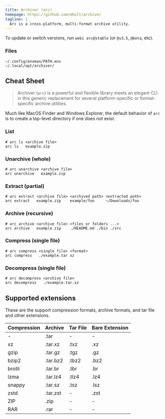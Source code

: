 ```yaml
---
title: Archiver (arc)
homepage: https://github.com/mholt/archiver
tagline: |
  Arc is a cross-platform, multi-format archive utility.
---
```


To update or switch versions, run `webi arc@stable` (or `@v3.5`, `@beta`, etc).

### Files

```text
~/.config/envman/PATH.env
~/.local/opt/archiver/
```

## Cheat Sheet

> Archiver (`arc`) is a powerful and flexible library meets an elegant CLI in
> this generic replacement for several platform-specific or format-specific
> archive utilities.

Much like MacOS Finder and Windows Explorer, the default behavior of `arc` is to
create a top-level directory if one does not exist.

### List

```text
# arc ls <archive file>
arc ls   example.zip
```

### Unarchive (whole)

```text
# arc unarchive <archive file>
arc unarchive   example.zip
```

### Extract (partial)

```text
# arc extract <archive file> <archived path> <extracted path>
arc extract   example.zip    example/foo     ~/Downloads/foo
```

### Archive (recursive)

```text
# arc archive <archive file> <files or folders ...>
arc archive   example.zip    ./README.md ./bin ./src
```

### Compress (single file)

```text
# arc compress <single file> <format>
arc compress   ./example.tar xz
```

### Decompress (single file)

```text
# arc decompress <archive file>
arc decompress   ./example.tar.xz
```

## Supported extensions

These are the support compression formats, archive formats, and tar file and
other extensions.

| Compression | Archive  | Tar File | Bare Extension |
| ----------- | -------- | -------- | -------------- |
| -           | .tar     | -        | -              |
| xz          | .tar.xz  | .txz     | .xz            |
| gzip        | .tar.gz  | .tgz     | .gz            |
| bzip2       | .tar.bz2 | .tbz2    | .bz2           |
| brotli      | .tar.br  | .tbr     | .br            |
| lzma        | .tar.lz4 | .tlz4    | .lz4           |
| snappy      | .tar.sz  | .tsz     | .lsz           |
| zstd        | .tar.zst | -        | .zst           |
| ZIP         | .zip     | -        | -              |
| RAR         | .rar     | -        | -              |
